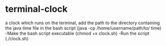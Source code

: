 # terminal-clock
a clock which runs on the terminal, 
add the path to the directory containing the java time file in the bash script (java -cp /home/username/path/to/ time)
-Make the bash script executable (chmod +x clock.sh)
-Run the script (./clock.sh)
